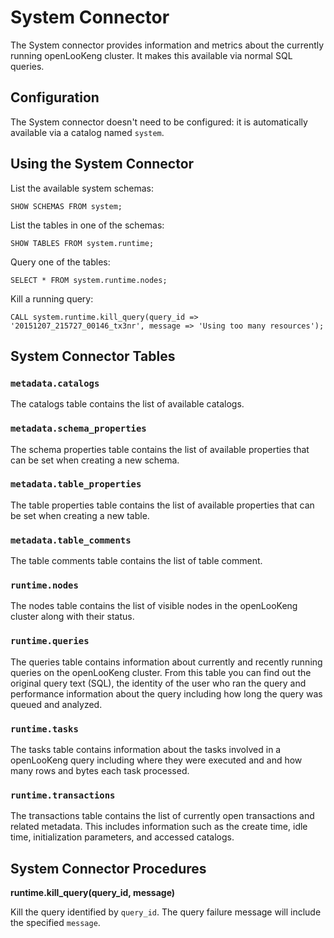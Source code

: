 
System Connector
================

The System connector provides information and metrics about the currently running openLooKeng cluster. It makes this available via normal SQL queries.

Configuration
-------------

The System connector doesn't need to be configured: it is automatically available via a catalog named `system`.

Using the System Connector
--------------------------

List the available system schemas:

    SHOW SCHEMAS FROM system;

List the tables in one of the schemas:

    SHOW TABLES FROM system.runtime;

Query one of the tables:

    SELECT * FROM system.runtime.nodes;

Kill a running query:

    CALL system.runtime.kill_query(query_id => '20151207_215727_00146_tx3nr', message => 'Using too many resources');

System Connector Tables
-----------------------

### `metadata.catalogs`

The catalogs table contains the list of available catalogs.

### `metadata.schema_properties`

The schema properties table contains the list of available properties that can be set when creating a new schema.

### `metadata.table_properties`

The table properties table contains the list of available properties that can be set when creating a new table.

### `metadata.table_comments`

The table comments table contains the list of table comment.

### `runtime.nodes`

The nodes table contains the list of visible nodes in the openLooKeng cluster along with their status.

### `runtime.queries`

The queries table contains information about currently and recently running queries on the openLooKeng cluster. From this table you can find out the original query text (SQL), the identity of the user who ran the query and performance information about the query including how long the query was queued and analyzed.

### `runtime.tasks`

The tasks table contains information about the tasks involved in a openLooKeng query including where they were executed and and how many rows and bytes each task processed.

### `runtime.transactions`

The transactions table contains the list of currently open transactions and related metadata. This includes information such as the create time, idle time, initialization parameters, and accessed catalogs.

System Connector Procedures
---------------------------

**runtime.kill\_query(query\_id, message)**

Kill the query identified by `query_id`. The query failure message will include the specified `message`.

